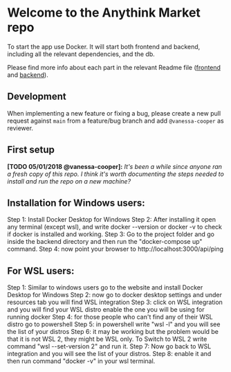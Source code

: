 # Welcome to the Anythink Market repo

To start the app use Docker. It will start both frontend and backend, including all the relevant dependencies, and the db.

Please find more info about each part in the relevant Readme file ([frontend](frontend/readme.md) and [backend](backend/README.md)).

## Development

When implementing a new feature or fixing a bug, please create a new pull request against `main` from a feature/bug branch and add `@vanessa-cooper` as reviewer.

## First setup

**[TODO 05/01/2018 @vanessa-cooper]:** _It's been a while since anyone ran a fresh copy of this repo. I think it's worth documenting the steps needed to install and run the repo on a new machine?_

## Installation for Windows users:

Step 1: Install Docker Desktop for Windows
Step 2: After installing it open any terminal (except wsl), and write docker --version or docker -v
to check if docker is installed and working.
Step 3: Go to the project folder and go inside the backend directory and then run the "docker-compose up" command.
Step 4: now point your browser to http://localhost:3000/api/ping

## For WSL users:

Step 1: Similar to windows users go to the website and install Docker Desktop for Windows
Step 2: now go to docker desktop settings and under resources tab you will find WSL integration
Step 3: click on WSL integration and you will find your WSL distro enable the one you will be using for running docker
Step 4: for those people who can't find any of their WSL distro go to powershell
Step 5: in powershell write "wsl -l" and you will see the list of your distros
Step 6: it may be working but the problem would be that it is not WSL 2, they might be WSL only. To Switch to WSL 2 write command "wsl --set-version <distro name> 2" and run it.
Step 7: Now go back to WSL integration and you will see the list of your distros.
Step 8: enable it and then run command "docker -v" in your wsl terminal.
